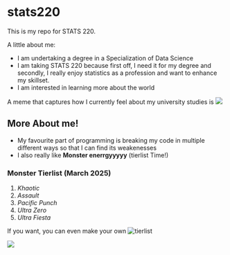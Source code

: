 # stats220

This is my repo for STATS 220. 

A little about me:

- I am undertaking a degree in a Specialization of Data Science
- I am taking STATS 220 because first off, I need it for my degree and secondly, I really enjoy statistics as a profession and want to enhance my skillset.
- I am interested in learning more about the world

A meme that captures how I currently feel about my university studies is ![](https://media1.tenor.com/m/Gkm_kNOFffQAAAAC/dwight-schrute-the-office.gif)


## More About me!

* My favourite part of programming is breaking my code in multiple different ways so that I can find its weakenesses
* I also really like **Monster enerrgyyyyy** (tierlist Time!)

### Monster Tierlist (March 2025)

1. *Khaotic*
2. *Assault*
3. *Pacific Punch*
4. *Ultra Zero*
5. *Ultra Fiesta*

If you want, you can even make your own ![tierlist](https://www.monsterenergy.com/en-nz/)

![](https://media1.tenor.com/m/NfSy4OGyV-IAAAAC/vergil-devil-may-cry.gif)

